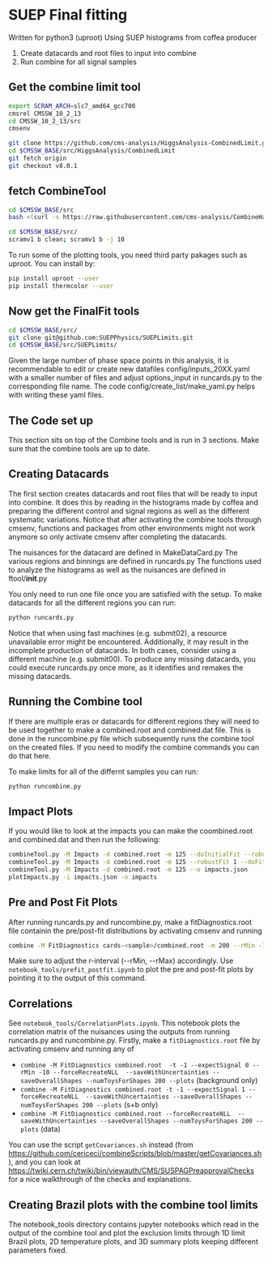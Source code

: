 # SUEP Final fitting 
Written for python3 (uproot)
Using SUEP histograms from coffea producer

1) Create datacards and root files to input into combine
2) Run combine for all signal samples

## Get the combine limit tool
```bash
export SCRAM_ARCH=slc7_amd64_gcc700
cmsrel CMSSW_10_2_13
cd CMSSW_10_2_13/src
cmsenv

git clone https://github.com/cms-analysis/HiggsAnalysis-CombinedLimit.git HiggsAnalysis/CombinedLimit
cd $CMSSW_BASE/src/HiggsAnalysis/CombinedLimit
git fetch origin
git checkout v8.0.1
```

## fetch CombineTool
```bash
cd $CMSSW_BASE/src
bash <(curl -s https://raw.githubusercontent.com/cms-analysis/CombineHarvester/master/CombineTools/scripts/sparse-checkout-https.sh)

cd $CMSSW_BASE/src/
scramv1 b clean; scramv1 b -j 10
```

To run some of the plotting tools, you need third party pakages such as uproot. You can install by:
```bash
pip install uproot --user
pip install thermcolor --user
```

## Now get the FinalFit tools
```bash
cd $CMSSW_BASE/src/
git clone git@github.com:SUEPPhysics/SUEPLimits.git
cd $CMSSW_BASE/src/SUEPLimits/
```
Given the large number of phase space points in this analysis, it is recommendable to edit or create new datafiles config/inputs_20XX.yaml with a smaller number of files and adjust options_input in runcards.py to the corresponding file name. The code config/create_list/make_yaml.py helps with writing these yaml files.

## The Code set up

This section sits on top of the Combine tools and is run in 3 sections. Make sure that the combine tools are up to date. 

## Creating Datacards

The first section creates datacards and root files that will be ready to input into combine. It does this by reading in the histograms made by coffea and preparing the different control and signal regions as well as the different systematic variations. 
Notice that after activating the combine tools through cmsenv, functions and packages from other environments might not work anymore so only activate cmsenv after completing the datacards. 

The nuisances for the datacard are defined in MakeDataCard.py 
The various regions and binnings are defined in runcards.py
The functions used to analyze the histograms as well as the nuisances are defined in ftool/__init__.py

You only need to run one file once you are satisfied with the setup. To make datacards for all the different regions you can run:
```bash
python runcards.py
```

Notice that when using fast machines (e.g. submit02), a resource unavailable error might be encountered. Additionally, it may result in the incomplete production of datacards. In both cases, consider using a different machine (e.g. submit00). To produce any missing datacards, you could execute runcards.py once more, as it identifies and remakes the missing datacards.


## Running the Combine tool

If there are multiple eras or datacards for different regions they will need to be used together to make a combined.root and combined.dat file. This is done in the runcombine.py file which subsequently runs the combine tool on the created files. If you need to modify the combine commands you can do that here.

To make limits for all of the differnt samples you can run:
```bash
python runcombine.py
```

## Impact Plots
If you would like to look at the impacts you can make the coombined.root and combined.dat and then run the following:
```bash
combineTool.py -M Impacts -d combined.root -m 125 --doInitialFit --robustFit 1
combineTool.py -M Impacts -d combined.root -m 125 --robustFit 1 --doFits
combineTool.py -M Impacts -d combined.root -m 125 --o impacts.json
plotImpacts.py -i impacts.json -o impacts
```

## Pre and Post Fit Plots
After running runcards.py and runcombine.py, make a fitDiagnostics.root file containin the pre/post-fit distributions by activating cmsenv and running

```bash
combine -M FitDiagnostics cards-<sample>/combined.root -m 200 --rMin -1 --rMax 2 --saveShapes
```

Make sure to adjust the r-interval (--rMin, --rMax) accordingly.
Use `notebook_tools/prefit_postfit.ipynb` to plot the pre and post-fit plots by pointing it to the output of this command.

## Correlations
See `notebook_tools/CorrelationPlots.ipynb`. 
This notebook plots the correlation matrix of the nuisances using the outputs from running runcards.py and runcombine.py. Firstly, make a `fitDiagnostics.root` file by activating cmsenv and running any of

- `combine -M FitDiagnostics combined.root  -t -1 --expectSignal 0 --rMin -10 --forceRecreateNLL  --saveWithUncertainties --saveOverallShapes --numToysForShapes 200 --plots` (background only)
- `combine -M FitDiagnostics combined.root -t -1 --expectSignal 1 --forceRecreateNLL  --saveWithUncertainties --saveOverallShapes --numToysForShapes 200 --plots` (s+b only)
- `combine -M FitDiagnostics combined.root --forceRecreateNLL  --saveWithUncertainties --saveOverallShapes --numToysForShapes 200 --plots` (data)

You can use the script `getCovariances.sh` instead (from https://github.com/cericeci/combineScripts/blob/master/getCovariances.sh), and you can look at https://twiki.cern.ch/twiki/bin/viewauth/CMS/SUSPAGPreapprovalChecks for a nice walkthrough of the checks and explanations.

## Creating Brazil plots with the combine tool limits

The notebook_tools directory contains jupyter notebooks which read in the output of the combine tool and plot the exclusion limits through 1D limit Brazil plots, 2D temperature plots, and 3D summary plots keeping different parameters fixed.
